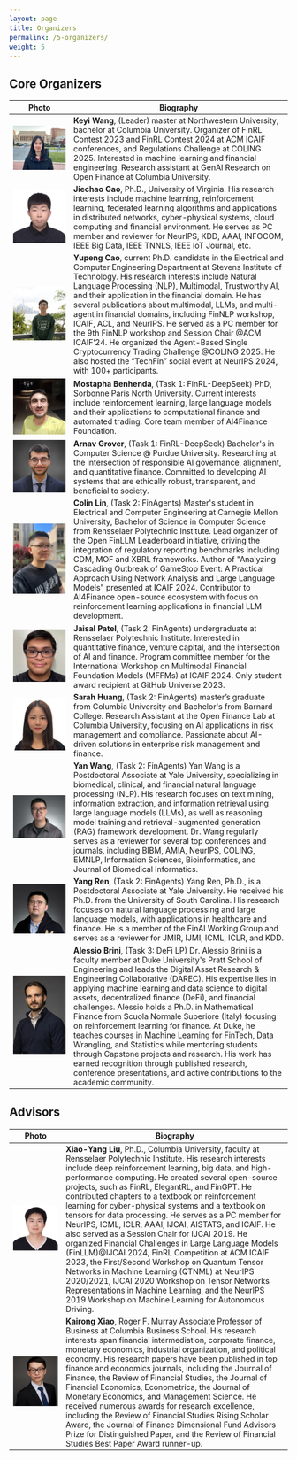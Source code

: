 ```yaml
---
layout: page
title: Organizers
permalink: /5-organizers/
weight: 5
---
```


## Core Organizers

| Photo                | Biography              |
|----------------------|-------------------|
| ![Keyi Wang](https://github.com/Open-Finance-Lab/FinAI_Contest_2025/blob/main/docs/assets/organizers/keyi.jpeg?raw=true)      | **Keyi Wang**, (Leader) master at Northwestern University, bachelor at Columbia University. Organizer of FinRL Contest 2023 and  FinRL Contest 2024 at ACM ICAIF conferences, and Regulations Challenge at COLING 2025. Interested in machine learning and financial engineering. Research assistant at GenAI Research on Open Finance at Columbia University.|
| ![Jiechao Gao](https://github.com/Open-Finance-Lab/FinAI_Contest_2025/blob/main/docs/assets/organizers/jiechao_gao.jpeg?raw=true) | **Jiechao Gao**, Ph.D., University of Virginia. His research interests include machine learning, reinforcement learning, federated learning algorithms and applications in distributed networks, cyber-physical systems, cloud computing and financial environment. He serves as PC member and reviewer for NeurIPS, KDD, AAAI, INFOCOM, IEEE Big Data, IEEE TNNLS, IEEE IoT Journal, etc.|
| ![Yupeng Cao](https://github.com/Open-Finance-Lab/FinAI_Contest_2025/blob/main/docs/assets/organizers/yupeng_cao.png?raw=true) | **Yupeng Cao**, current Ph.D. candidate in the Electrical and Computer Engineering Department at Stevens Institute of Technology. His research interests include Natural Language Processing (NLP), Multimodal, Trustworthy AI, and their application in the financial domain. He has several publications about multimodal, LLMs, and multi-agent in financial domains, including FinNLP workshop, ICAIF, ACL, and NeurIPS. He served as a PC member for the 9th FinNLP workshop and Session Chair @ACM ICAIF’24. He organized the Agent-Based Single Cryptocurrency Trading Challenge @COLING 2025. He also hosted the “TechFin” social event at NeurIPS 2024, with 100+ participants.|
| ![Mostapha Benhenda](https://github.com/Open-Finance-Lab/FinAI_Contest_2025/blob/main/docs/assets/organizers/mostapha_benhenda.png?raw=true)      | **Mostapha Benhenda**, (Task 1: FinRL-DeepSeek) PhD, Sorbonne Paris North University. Current interests include reinforcement learning, large language models and their applications to computational finance and automated trading. Core team member of AI4Finance Foundation. |
| ![Arnav Grover](https://github.com/Open-Finance-Lab/FinAI_Contest_2025/blob/main/docs/assets/organizers/arnav_grover.png?raw=true) | **Arnav Grover**, (Task 1: FinRL-DeepSeek) Bachelor's in Computer Science @ Purdue University. Researching at the intersection of responsible AI governance, alignment, and quantitative finance. Committed to developing AI systems that are ethically robust, transparent, and beneficial to society.|
| ![Colin Lin](https://github.com/Open-Finance-Lab/FinAI_Contest_2025/blob/main/docs/assets/organizers/colin.jpeg?raw=true)      | **Colin Lin**, (Task 2: FinAgents) Master's student in Electrical and Computer Engineering at Carnegie Mellon University, Bachelor of Science in Computer Science from Rensselaer Polytechnic Institute. Lead organizer of the Open FinLLM Leaderboard initiative, driving the integration of regulatory reporting benchmarks including CDM, MOF and XBRL frameworks. Author of "Analyzing Cascading Outbreak of GameStop Event: A Practical Approach Using Network Analysis and Large Language Models" presented at ICAIF 2024. Contributor to AI4Finance open-source ecosystem with focus on reinforcement learning applications in financial LLM development.|
| ![Jaisal Patel](https://github.com/Open-Finance-Lab/FinAI_Contest_2025/blob/main/docs/assets/organizers/jaisal_patel.png?raw=true)      | **Jaisal Patel**, (Task 2: FinAgents) undergraduate at Rensselaer Polytechnic Institute. Interested in quantitative finance, venture capital, and the intersection of AI and finance. Program committee member for the International Workshop on Multimodal Financial Foundation Models (MFFMs) at ICAIF 2024. Only student award recipient at GitHub Universe 2023.|
| ![Sarah Huang](https://github.com/Open-Finance-Lab/FinAI_Contest_2025/blob/main/docs/assets/organizers/sarah.jpg?raw=true)      | **Sarah Huang**, (Task 2: FinAgents) master’s graduate from Columbia University and Bachelor's from Barnard College. Research Assistant at the Open Finance Lab at Columbia University, focusing on AI applications in risk management and compliance. Passionate about AI-driven solutions in enterprise risk management and finance.|
| ![Yan Wang](https://github.com/Open-Finance-Lab/FinAI_Contest_2025/blob/main/docs/assets/organizers/Yan_Wang.jpg?raw=true) | **Yan Wang**, (Task 2: FinAgents) Yan Wang is a Postdoctoral Associate at Yale University, specializing in biomedical, clinical, and financial natural language processing (NLP). His research focuses on text mining, information extraction, and information retrieval using large language models (LLMs), as well as reasoning model training and retrieval-augmented generation (RAG) framework development. Dr. Wang regularly serves as a reviewer for several top conferences and journals, including BIBM, AMIA, NeurIPS, COLING, EMNLP, Information Sciences, Bioinformatics, and Journal of Biomedical Informatics.|
| ![Yang Ren](https://github.com/Open-Finance-Lab/FinAI_Contest_2025/blob/main/docs/assets/organizers/Yang_Ren.jpg?raw=true) | **Yang Ren**, (Task 2: FinAgents) Yang Ren, Ph.D., is a Postdoctoral Associate at Yale University. He received his Ph.D. from the University of South Carolina. His research focuses on natural language processing and large language models, with applications in healthcare and finance. He is a member of the FinAI Working Group and serves as a reviewer for JMIR, IJMI, ICML, ICLR, and KDD.|
| ![Alessio Brini](https://github.com/Open-Finance-Lab/FinAI_Contest_2025/blob/main/docs/assets/organizers/Alessio_Brini.jpg?raw=true) | **Alessio Brini**, (Task 3: DeFi LP) Dr. Alessio Brini is a faculty member at Duke University's Pratt School of Engineering and leads the Digital Asset Research & Engineering Collaborative (DAREC). His expertise lies in applying machine learning and data science to digital assets, decentralized finance (DeFi), and financial challenges. Alessio holds a Ph.D. in Mathematical Finance from Scuola Normale Superiore (Italy) focusing on reinforcement learning for finance. At Duke, he teaches courses in Machine Learning for FinTech, Data Wrangling, and Statistics while mentoring students through Capstone projects and research. His work has earned recognition through published research, conference presentations, and active contributions to the academic community.|

## Advisors

| Photo                | Biography              |
|----------------------|-------------------|
| ![Xiao-Ying Liu](https://github.com/Open-Finance-Lab/FinAI_Contest_2025/blob/main/docs/assets/organizers/supervisors/liu-xy.png?raw=true) | **Xiao-Yang Liu**, Ph.D., Columbia University, faculty at Rensselaer Polytechnic Institute. His research interests include deep reinforcement learning, big data, and high-performance computing. He created several open-source projects, such as FinRL, ElegantRL, and FinGPT. He contributed chapters to a textbook on reinforcement learning for cyber-physical systems and a textbook on tensors for data processing. He serves as a PC member for NeurIPS, ICML, ICLR, AAAI, IJCAI, AISTATS, and ICAIF. He also served as a Session Chair for IJCAI 2019. He organized Financial Challenges in Large Language Models (FinLLM)@IJCAI 2024, FinRL Competition at ACM ICAIF 2023, the First/Second Workshop on Quantum Tensor Networks in Machine Learning (QTNML) at NeurIPS 2020/2021, IJCAI 2020 Workshop on Tensor Networks Representations in Machine Learning, and the NeurIPS 2019 Workshop on Machine Learning for Autonomous Driving.|
| ![Kairong Xiao](https://github.com/Open-Finance-Lab/FinAI_Contest_2025/blob/main/docs/assets/organizers/supervisors/kairong_xiao.jpg?raw=true) | **Kairong Xiao**, Roger F. Murray Associate Professor of Business at Columbia Business School. His research interests span financial intermediation, corporate finance, monetary economics, industrial organization, and political economy. His research papers have been published in top finance and economics journals, including the Journal of Finance, the Review of Financial Studies, the  Journal of Financial Economics, Econometrica, the Journal of Monetary Economics, and Management Science. He received numerous awards for research excellence, including the Review of Financial Studies Rising Scholar Award, the Journal of Finance Dimensional Fund Advisors Prize for Distinguished Paper, and the Review of Financial Studies Best Paper Award runner-up.|





